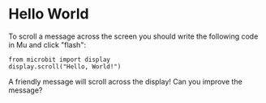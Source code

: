 # Hello World

To scroll a message across the screen you should write the following code in Mu
and click "flash":

```
from microbit import display
display.scroll("Hello, World!")
```

A friendly message will scroll across the display! Can you improve the message?
